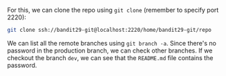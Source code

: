 For this, we can clone the repo using `git clone` (remember to specify port 2220):

```sh
git clone ssh://bandit29-git@localhost:2220/home/bandit29-git/repo
```

We can list all the remote branches using `git branch -a`. Since there's no password in the production branch, we can check other branches. If we checkout the branch `dev`, we can see that the `README.md` file contains the password.
